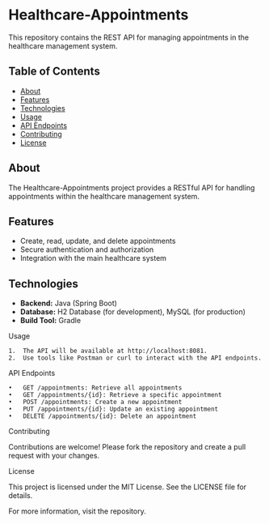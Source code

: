 # Healthcare-Appointments

This repository contains the REST API for managing appointments in the healthcare management system.

## Table of Contents
- [About](#about)
- [Features](#features)
- [Technologies](#technologies)
- [Usage](#usage)
- [API Endpoints](#api-endpoints)
- [Contributing](#contributing)
- [License](#license)

## About
The Healthcare-Appointments project provides a RESTful API for handling appointments within the healthcare management system.

## Features
- Create, read, update, and delete appointments
- Secure authentication and authorization
- Integration with the main healthcare system

## Technologies
- **Backend:** Java (Spring Boot)
- **Database:** H2 Database (for development), MySQL (for production)
- **Build Tool:** Gradle

Usage

	1.	The API will be available at http://localhost:8081.
	2.	Use tools like Postman or curl to interact with the API endpoints.

API Endpoints

	•	GET /appointments: Retrieve all appointments
	•	GET /appointments/{id}: Retrieve a specific appointment
	•	POST /appointments: Create a new appointment
	•	PUT /appointments/{id}: Update an existing appointment
	•	DELETE /appointments/{id}: Delete an appointment

Contributing

Contributions are welcome! Please fork the repository and create a pull request with your changes.

License

This project is licensed under the MIT License. See the LICENSE file for details.

For more information, visit the repository.
